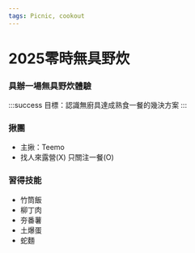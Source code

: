 ```yaml
---
tags: Picnic, cookout 
---
```


# 2025零時無具野炊

### 具辦一場無具野炊體驗

:::success
目標：認識無廚具達成熟食一餐的幾決方案
:::

### 揪團
* 主揪：Teemo
* 找人來露營(X) 只關注一餐(O)


### 習得技能

* 竹筒飯
* 柳丁肉
* 夯番薯
* 土爆蛋
* 蛇麵

